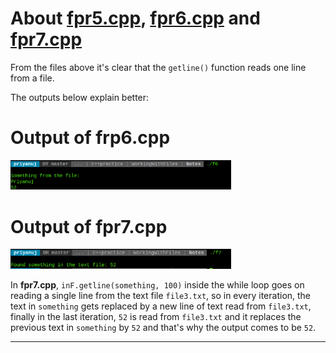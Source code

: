 # About [fpr5.cpp](https://github.com/C0DER11101/CPPNotesAndPrograms/blob/master/WorkingWithFiles/Notes/fpr5.cpp), [fpr6.cpp](https://github.com/C0DER11101/CPPNotesAndPrograms/blob/master/WorkingWithFiles/Notes/fpr6.cpp) and [fpr7.cpp](https://github.com/C0DER11101/CPPNotesAndPrograms/blob/master/WorkingWithFiles/Notes/fpr7.cpp)

From the files above it's clear that the `getline()` function reads one line from a file.


The outputs below explain better:

# Output of **frp6.cpp**

<img src="https://github.com/C0DER11101/CPPNotesAndPrograms/blob/master/WorkingWithFiles/Notes/Output_fpr6.png" width="70%" height="40%">

# Output of **fpr7.cpp**

<img src="https://github.com/C0DER11101/CPPNotesAndPrograms/blob/master/WorkingWithFiles/Notes/Output_fpr7.png" width="70%" height="40%">


In **fpr7.cpp**, `inF.getline(something, 100)` inside the while loop goes on reading a single line from the text file `file3.txt`, so in every iteration, the text in `something` gets replaced by a new line of text read from `file3.txt`, finally in the last iteration, `52` is read from `file3.txt` and it replaces the previous text in `something` by `52` and that's why the output comes to be `52`.

---
